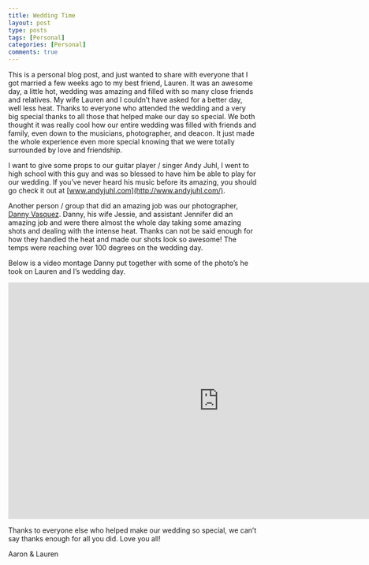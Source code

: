 ```yaml
---
title: Wedding Time
layout: post
type: posts
tags: [Personal]
categories: [Personal]
comments: true
---
```


This is a personal blog post, and just wanted to share with everyone that I got married a few weeks ago to my best friend, Lauren.  It was an awesome day, a little hot, wedding was amazing and filled with so many close friends and relatives.  My wife Lauren and I couldn’t have asked for a better day, well less heat.  Thanks to everyone who attended the wedding and a very big special thanks to all those that helped make our day so special.  We both thought it was really cool how our entire wedding was filled with friends and family, even down to the musicians, photographer, and deacon.  It just made the whole experience even more special knowing that we were totally surrounded by love and friendship.

I want to give some props to our guitar player / singer Andy Juhl, I went to high school with this guy and was so blessed to have him be able to play for our wedding.  If you’ve never heard his music before its amazing, you should go check it out at [www.andyjuhl.com](http://www.andyjuhl.com/).

Another person / group that did an amazing job was our photographer, [Danny Vasquez](http://www.vasquez.co/).  Danny, his wife Jessie, and assistant Jennifer did an amazing job and were there almost the whole day taking some amazing shots and dealing with the intense heat.  Thanks can not be said enough for how they handled the heat and made our shots look so awesome!  The temps were reaching over 100 degrees on the wedding day. 

Below is a video montage Danny put together with some of the photo’s he took on Lauren and I’s wedding day.

<iframe width="854" height="480" src="https://www.youtube.com/embed/_OmRze63SmI" frameborder="0" allowfullscreen></iframe>


Thanks to everyone else who helped make our wedding so special, we can’t say thanks enough for all you did.  Love you all!

Aaron & Lauren